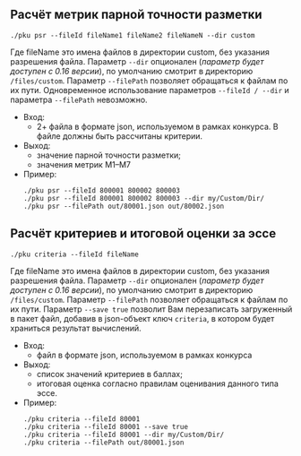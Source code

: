 ## Расчёт метрик парной точности разметки

```shell script
./pku psr --fileId fileName1 fileName2 fileNameN --dir custom
```

Где fileName<N> это имена файлов в директории custom, без указания разрешения файла. Параметр `--dir` опционален (_параметр будет доступен с 0.16 версии_), по умолчанию смотрит в директорию `/files/custom`. Параметр `--filePath` позволяет обращаться к файлам по их пути. Одновременное использование параметров `--fileId / --dir` и параметра `--filePath` невозможно.

-   Вход:
    -   2+ файла в формате json, используемом в рамках конкурса. В файле должны быть рассчитаны критерии.
-   Выход:
    -   значение парной точности разметки;
    -   значения метрик М1–М7
-   Пример:
    ```shell script
    ./pku psr --fileId 800001 800002 800003
    ./pku psr --fileId 800001 800002 800003 --dir my/Custom/Dir/
    ./pku psr --filePath out/80001.json out/80002.json
    ```

## Расчёт критериев и итоговой оценки за эссе

```shell script
./pku criteria --fileId fileName
```

Где fileName<N> это имена файлов в директории custom, без указания разрешения файла. Параметр `--dir` опционален (_параметр будет доступен с 0.16 версии_), по умолчанию смотрит в директорию `/files/custom`. Параметр `--filePath` позволяет обращаться к файлам по их пути. Параметр `--save true` позволит Вам перезаписать загруженный в пакет файл, добавив в json-объект ключ `criteria`, в котором будет храниться результат вычислений.

-   Вход:
    -   файл в формате json, используемом в рамках конкурса
-   Выход:
    -   список значений критериев в баллах;
    -   итоговая оценка согласно правилам оценивания данного типа эссе.
-   Пример:
    ```shell script
    ./pku criteria --fileId 80001
    ./pku criteria --fileId 80001 --save true
    ./pku criteria --fileId 80001 --dir my/Custom/Dir/
    ./pku criteria --filePath out/80001.json
    ```
